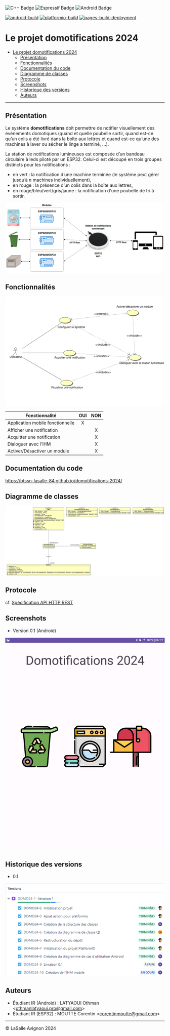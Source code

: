 ![C++ Badge](https://img.shields.io/badge/C%2B%2B-00599C?logo=cplusplus&logoColor=fff&style=plastic) ![Espressif Badge](https://img.shields.io/badge/Espressif-E7352C?logo=espressif&logoColor=fff&style=plastic) ![Android Badge](https://img.shields.io/badge/Android-3DDC84?logo=android&logoColor=fff&style=plastic)

[![android-build](https://github.com/btssn-lasalle-84/domotifications-2024/actions/workflows/android-build.yml/badge.svg)](https://github.com/btssn-lasalle-84/domotifications-2024/actions/workflows/android-build.yml) [![platformio-build](https://github.com/btssn-lasalle-84/domotifications-2024/actions/workflows/build-platformio.yml/badge.svg)](https://github.com/btssn-lasalle-84/domotifications-2024/actions/workflows/build-platformio.yml) [![pages-build-deployment](https://github.com/btssn-lasalle-84/domotifications-2024/actions/workflows/pages/pages-build-deployment/badge.svg?branch=develop)](https://github.com/btssn-lasalle-84/domotifications-2024/actions/workflows/pages/pages-build-deployment)

# Le projet domotifications 2024

- [Le projet domotifications 2024](#le-projet-domotifications-2024)
  - [Présentation](#présentation)
  - [Fonctionnalités](#fonctionnalités)
  - [Documentation du code](#documentation-du-code)
  - [Diagramme de classes](#diagramme-de-classes)
  - [Protocole](#protocole)
  - [Screenshots](#screenshots)
  - [Historique des versions](#historique-des-versions)
  - [Auteurs](#auteurs)

---

## Présentation

Le système **domotifications** doit permettre de notifier visuellement des évènements domotiques (quand et quelle poubelle sortir, quand est-ce qu’un colis a été livré dans la boîte aux lettres et quand est-ce qu’une des machines à laver ou sécher le linge a terminé, ...).

La station de notifications lumineuses est composée d’un bandeau circulaire à leds piloté par un ESP32. Celui-ci est découpé en trois groupes distincts pour les notifications :

- en vert : la notification d’une machine terminée (le système peut gérer jusqu’à _n_ machines individuellement),
- en rouge : la présence d’un colis dans la boîte aux lettres,
- en rouge/bleu/vert/gris/jaune : la notification d'une poubelle de tri à sortir.


![alt text](images/modules.png)

## Fonctionnalités

![diagramme-cas-utilisation](images/diagramme-cas-utilisation.png)

| Fonctionnalité                         | OUI  | NON |
|----------------------------------------|:----:|:---:|
| Application mobile fonctionnelle       |  X   |     |
| Afficher une notification              |      |  X  |
| Acquitter une notification             |      |  X  |
| Dialoguer avec l'IHM                   |      |  X  |
| Activer/Désactiver un module           |      |  X  |

## Documentation du code

https://btssn-lasalle-84.github.io/domotifications-2024/

## Diagramme de classes

![diagramme-classes-android](images/domotifications-android-classes.png)

## Protocole

 cf. [Spécification API HTTP REST](./specifications-openapi/README.md)

## Screenshots

- Version 0.1 (Android)

![](images/screenshot-android-v0.1.png)

## Historique des versions

- 0.1

![alt text](images/jira.PNG)

## Auteurs

- Étudiant IR (Android) : LATYAOUI Othman <<othmanlatyaoui.pro@gmail.com>>
- Étudiant IR (ESP32) : MOUTTE Corentin <<corentinmoutte@gmail.com>>

---
©️ LaSalle Avignon 2024
